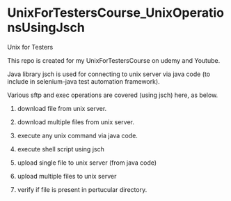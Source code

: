 # UnixForTestersCourse_UnixOperationsUsingJsch
Unix for Testers

This repo is created for my UnixForTestersCourse on udemy and Youtube.

Java library jsch is used for connecting to unix server via java code (to include in selenium-java test automation framework).

Various sftp and exec operations are covered (using jsch) here, as below.

1. download file from unix server.

2. download multiple files from unix server.

3. execute any unix command via java code.

4. execute shell script using jsch

5. upload single file to unix server (from java code)

6. upload multiple files to unix server

7. verify if file is present in pertucular directory.


